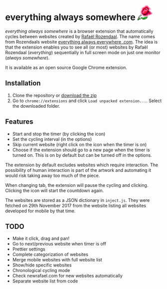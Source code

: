 # everything always somewhere ![rose](icons/rose48.png)

_everything always somewhere_ is a browser extension that automatically cycles between websites created by [Rafaël Rozendaal](http://www.newrafael.com). The name comes from Rozendaals website [everything always everywhere .com](http://www.everythingalwayseverywhere.com). The idea is that the extension enables you to see all (or most) websites by Rafaël Rozendaal (_everything_) sequentially in full screen mode on just one monitor (_always somewhere_).

It is available as an open source Google Chrome extension.

## Installation

1. Clone the repository or [download the zip](https://github.com/eraxeg/everything-always-somewhere/archive/master.zip)
2. Go to `chrome://extensions` and click `Load unpacked extension...`. Select the downloaded folder.

## Features

- Start and stop the timer (by clicking the icon)
- Set the cycling interval (in the options)
- Skip current website (right click on the icon when the timer is on)
- Choose if the extension should go to a new page when the timer is turned on. This is on by default but can be turned off in the options.

The extension by default excludes websites which require interaction. The possibility of human interaction is part of the artwork and automating it would risk taking away too much of the piece.

When changing tab, the extension will pause the cycling and clicking. Clicking the icon will start the countdown again.

The websites are stored as a JSON dictionary in `inject.js`. They were fetched on 29th November 2017 from the website listing all websites developed for mobile by that time.

## TODO

- Make it click, drag and pan!
- Go to next/previous website when timer is off
- Prettier settings
- Complete categorization of websites
- Merge mobile websites with full website list
- Show/hide specific websites
- Chronological cycling mode
- Check newrafael.com for new websites automatically
- Separate website list from code

